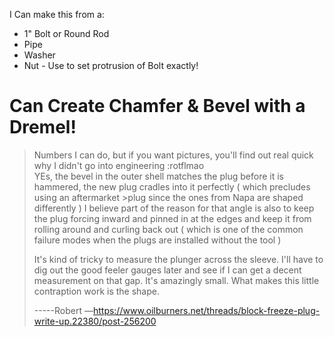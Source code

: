 I Can make this from a:
- 1" Bolt or Round Rod
- Pipe
- Washer
- Nut - Use to set protrusion of Bolt exactly!

# Can Create Chamfer & Bevel with a Dremel!
>Numbers I can do, but if you want pictures, you'll find out real quick why I didn't go into engineering :rotflmao  
>YEs, the bevel in the outer shell matches the plug before it is hammered, the new plug cradles into it perfectly ( which precludes using an aftermarket >plug since the ones from Napa are shaped differently ) I believe part of the reason for that angle is also to keep the plug forcing inward and pinned in at the edges and keep it from rolling around and curling back out ( which is one of the common failure modes when the plugs are installed without the tool )
>
>It's kind of tricky to measure the plunger across the sleeve. I'll have to dig out the good feeler gauges later and see if I can get a decent measurement on that gap. It's amazingly small. What makes this little contraption work is the shape.
>
>-----Robert
—https://www.oilburners.net/threads/block-freeze-plug-write-up.22380/post-256200
